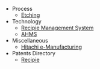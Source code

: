 * Process
  * [Etching](/process/etch-def.md)
* Technology
  * [Recipie Management System](rms.md)
  * [AHMS](ahms.md)
* Miscellaneous
  * [Hitachi e-Manufacturing](https://jnanadarshan.github.io/docsify/hitachi-emanufacturing.html)
* Patents Directory
  * [Recipie](/patents/recipie.md)



